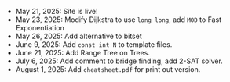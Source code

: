 - May 21, 2025: Site is live!
- May 23, 2025: Modify Dijkstra to use `long long`, add `MOD` to Fast Exponentiation
- May 26, 2025: Add alternative to bitset
- June 9, 2025: Add `const int N` to template files.
- June 21, 2025: Add Range Tree on Trees.
- July 6, 2025: Add comment to bridge finding, add 2-SAT solver.
- August 1, 2025: Add `cheatsheet.pdf` for print out version.
